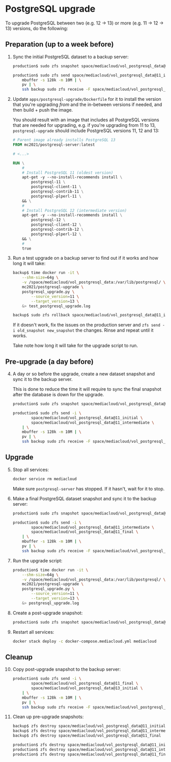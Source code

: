 # PostgreSQL upgrade

To upgrade PostgreSQL between two (e.g. 12 -> 13) or more (e.g. 11 -> 12 -> 13) versions, do the following:


## Preparation (up to a week before)

1. Sync the initial PostgreSQL dataset to a backup server:

    ```bash
    production$ sudo zfs snapshot space/mediacloud/vol_postgresql_data@11_initial

    production$ sudo zfs send space/mediacloud/vol_postgresql_data@11_initial | \
        mbuffer -s 128k -m 10M | \
        pv | \
        ssh backup sudo zfs receive -F space/mediacloud/vol_postgresql_data
    ```

2. Update `apps/postgresql-upgrade/Dockerfile` for it to install the version that you're upgrading *from* and the in-between versions if needed, and then build + push the image.

    You should result with an image that includes all PostgreSQL versions that are needed for upgrading, e.g. if you're upgrading from 11 to 13, `postgresql-upgrade` should include PostgreSQL versions 11, 12 and 13:

    ```dockerfile
    # Parent image already installs PostgreSQL 13
    FROM mc2021/postgresql-server:latest

    # <...>

    RUN \
        #
        # Install PostgreSQL 11 (oldest version)
        apt-get -y --no-install-recommends install \
            postgresql-11 \
            postgresql-client-11 \
            postgresql-contrib-11 \
            postgresql-plperl-11 \
        && \
        #
        # Install PostgreSQL 12 (intermediate version)
        apt-get -y --no-install-recommends install \
            postgresql-12 \
            postgresql-client-12 \
            postgresql-contrib-12 \
            postgresql-plperl-12 \
        && \
        #
        true
    ```

3. Run a test upgrade on a backup server to find out if it works and how long it will take:

    ```bash
    backup$ time docker run -it \
        --shm-size=64g \
        -v /space/mediacloud/vol_postgresql_data:/var/lib/postgresql/ \
        mc2021/postgresql-upgrade \
        postgresql_upgrade.py \
            --source_version=11 \
            --target_version=13 \
        &> test_postgresql_upgrade.log

    backup$ sudo zfs rollback space/mediacloud/vol_postgresql_data@11_initial
    ```

    If it doesn't work, fix the issues on the production server and `zfs send -i old_snapshot new_snapshot` the changes. Rinse and repeat until it works.

    Take note how long it will take for the upgrade script to run.


## Pre-upgrade (a day before)

4. A day or so before the upgrade, create a new dataset snapshot and sync it to the backup server.

    This is done to reduce the time it will require to sync the final snapshot after the database is down for the upgrade.

    ```bash
    production$ sudo zfs snapshot space/mediacloud/vol_postgresql_data@11_intermediate

    production$ sudo zfs send -i \
            space/mediacloud/vol_postgresql_data@11_initial \
            space/mediacloud/vol_postgresql_data@11_intermediate \
        | \
        mbuffer -s 128k -m 10M | \
        pv | \
        ssh backup sudo zfs receive -F space/mediacloud/vol_postgresql_data
    ```


## Upgrade

5. Stop all services:

    ```bash
    docker service rm mediacloud
    ```

    Make sure `postgresql-server` has stopped. If it hasn't, wait for it to stop.

6. Make a final PostgreSQL dataset snapshot and sync it to the backup server:

    ```bash
    production$ sudo zfs snapshot space/mediacloud/vol_postgresql_data@11_final

    production$ sudo zfs send -i \
            space/mediacloud/vol_postgresql_data@11_intermediate \
            space/mediacloud/vol_postgresql_data@11_final \
        | \
        mbuffer -s 128k -m 10M | \
        pv | \
        ssh backup sudo zfs receive -F space/mediacloud/vol_postgresql_data
    ```

7. Run the upgrade script:

    ```bash
    production$ time docker run -it \
        --shm-size=64g \
        -v /space/mediacloud/vol_postgresql_data:/var/lib/postgresql/ \
        mc2021/postgresql-upgrade \
        postgresql_upgrade.py \
            --source_version=11 \
            --target_version=13 \
        &> postgresql_upgrade.log
    ```

8. Create a post-upgrade snapshot:

    ```bash
    production$ sudo zfs snapshot space/mediacloud/vol_postgresql_data@13_initial
    ```

9. Restart all services:

    ```bash
    docker stack deploy -c docker-compose.mediacloud.yml mediacloud
    ```


## Cleanup

10. Copy post-upgrade snapshot to the backup server:

    ```bash
    production$ sudo zfs send -i \
            space/mediacloud/vol_postgresql_data@11_final \
            space/mediacloud/vol_postgresql_data@13_initial \
        | \
        mbuffer -s 128k -m 10M | \
        pv | \
        ssh backup sudo zfs receive -F space/mediacloud/vol_postgresql_data
    ```

11. Clean up pre-upgrade snapshots:

    ```bash
    backup$ zfs destroy space/mediacloud/vol_postgresql_data@11_initial
    backup$ zfs destroy space/mediacloud/vol_postgresql_data@11_intermediate
    backup$ zfs destroy space/mediacloud/vol_postgresql_data@11_final

    production$ zfs destroy space/mediacloud/vol_postgresql_data@11_initial
    production$ zfs destroy space/mediacloud/vol_postgresql_data@11_intermediate
    production$ zfs destroy space/mediacloud/vol_postgresql_data@11_final
    ```
